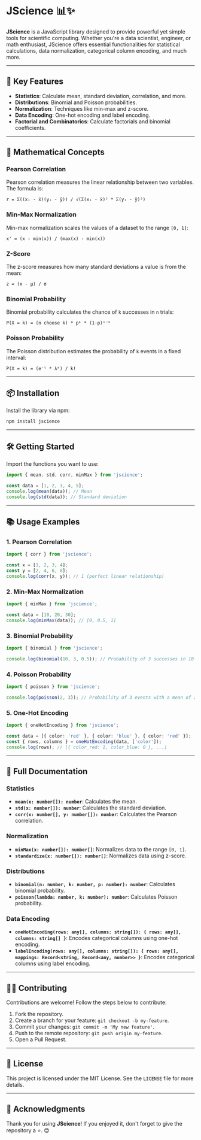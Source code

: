 # JScience 📊✨

**JScience** is a JavaScript library designed to provide powerful yet simple tools for scientific computing. Whether you're a data scientist, engineer, or math enthusiast, JScience offers essential functionalities for statistical calculations, data normalization, categorical column encoding, and much more.

---

## 🚀 Key Features

- **Statistics**: Calculate mean, standard deviation, correlation, and more.
- **Distributions**: Binomial and Poisson probabilities.
- **Normalization**: Techniques like min-max and z-score.
- **Data Encoding**: One-hot encoding and label encoding.
- **Factorial and Combinatorics**: Calculate factorials and binomial coefficients.

---

## 🧮 Mathematical Concepts

### Pearson Correlation

Pearson correlation measures the linear relationship between two variables. The formula is:

```
r = Σ((xᵢ - x̄)(yᵢ - ȳ)) / √(Σ(xᵢ - x̄)² * Σ(yᵢ - ȳ)²)
```

### Min-Max Normalization

Min-max normalization scales the values of a dataset to the range `[0, 1]`:

```
x' = (x - min(x)) / (max(x) - min(x))
```

### Z-Score

The z-score measures how many standard deviations a value is from the mean:

```
z = (x - μ) / σ
```

### Binomial Probability

Binomial probability calculates the chance of `k` successes in `n` trials:

```
P(X = k) = (n choose k) * pᵏ * (1-p)ⁿ⁻ᵏ
```

### Poisson Probability

The Poisson distribution estimates the probability of `k` events in a fixed interval:

```
P(X = k) = (e⁻ˡ * λᵏ) / k!
```

---

## 📦 Installation

Install the library via npm:

```bash
npm install jscience
```

---

## 🛠️ Getting Started

Import the functions you want to use:

```typescript
import { mean, std, corr, minMax } from 'jscience';

const data = [1, 2, 3, 4, 5];
console.log(mean(data)); // Mean
console.log(std(data)); // Standard deviation
```

---

## 📚 Usage Examples

### 1. **Pearson Correlation**

```typescript
import { corr } from 'jscience';

const x = [1, 2, 3, 4];
const y = [2, 4, 6, 8];
console.log(corr(x, y)); // 1 (perfect linear relationship)
```

### 2. **Min-Max Normalization**

```typescript
import { minMax } from 'jscience';

const data = [10, 20, 30];
console.log(minMax(data)); // [0, 0.5, 1]
```

### 3. **Binomial Probability**

```typescript
import { binomial } from 'jscience';

console.log(binomial(10, 3, 0.5)); // Probability of 3 successes in 10 trials
```

### 4. **Poisson Probability**

```typescript
import { poisson } from 'jscience';

console.log(poisson(2, 3)); // Probability of 3 events with a mean of 2
```

### 5. **One-Hot Encoding**

```typescript
import { oneHotEncoding } from 'jscience';

const data = [{ color: 'red' }, { color: 'blue' }, { color: 'red' }];
const { rows, columns } = oneHotEncoding(data, ['color']);
console.log(rows); // [{ color_red: 1, color_blue: 0 }, ...]
```

---

## 📖 Full Documentation

### Statistics

- **`mean(x: number[]): number`**: Calculates the mean.
- **`std(x: number[]): number`**: Calculates the standard deviation.
- **`corr(x: number[], y: number[]): number`**: Calculates the Pearson correlation.

### Normalization

- **`minMax(x: number[]): number[]`**: Normalizes data to the range `[0, 1]`.
- **`standardize(x: number[]): number[]`**: Normalizes data using z-score.

### Distributions

- **`binomial(n: number, k: number, p: number): number`**: Calculates binomial probability.
- **`poisson(lambda: number, k: number): number`**: Calculates Poisson probability.

### Data Encoding

- **`oneHotEncoding(rows: any[], columns: string[]): { rows: any[], columns: string[] }`**: Encodes categorical columns using one-hot encoding.
- **`labelEncoding(rows: any[], columns: string[]): { rows: any[], mappings: Record<string, Record<any, number>> }`**: Encodes categorical columns using label encoding.

---

## 🧑‍💻 Contributing

Contributions are welcome! Follow the steps below to contribute:

1. Fork the repository.
2. Create a branch for your feature: `git checkout -b my-feature`.
3. Commit your changes: `git commit -m 'My new feature'`.
4. Push to the remote repository: `git push origin my-feature`.
5. Open a Pull Request.

---

## 📜 License

This project is licensed under the MIT License. See the `LICENSE` file for more details.

---

## 🌟 Acknowledgments

Thank you for using **JScience**! If you enjoyed it, don't forget to give the repository a ⭐. 😊
